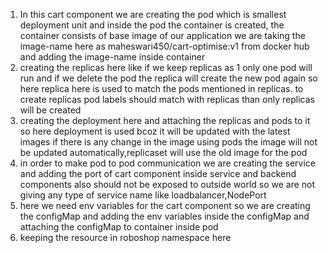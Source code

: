 1. In this cart component we are creating the pod which is smallest deployment unit and inside the pod the container is created, the container consists of base image of our application we are taking the image-name here as maheswari450/cart-optimise:v1 from docker hub and adding the image-name inside container 
2. creating the replicas here like if we keep replicas as 1 only one pod will run and if we delete the pod the replica will create the new pod again so here replica here is used to match the pods mentioned in replicas. to create replicas pod labels should match with replicas than only replicas will be created
3. creating the deployment here and attaching the replicas and pods to it so here deployment is used bcoz it will be updated with the latest images if there is any change in the image using pods the image will not be updated automatically,replicaset will use the old image for the pod
4. in order to make pod to pod communication we are creating the service and adding the port of cart component inside service and backend components also should not be exposed to outside world so we are not giving any type of service name like loadbalancer,NodePort
5. here we need env variables for the cart component so we are creating the configMap and adding the env variables inside the configMap and attaching the configMap to container inside pod
6. keeping the resource in roboshop namespace here